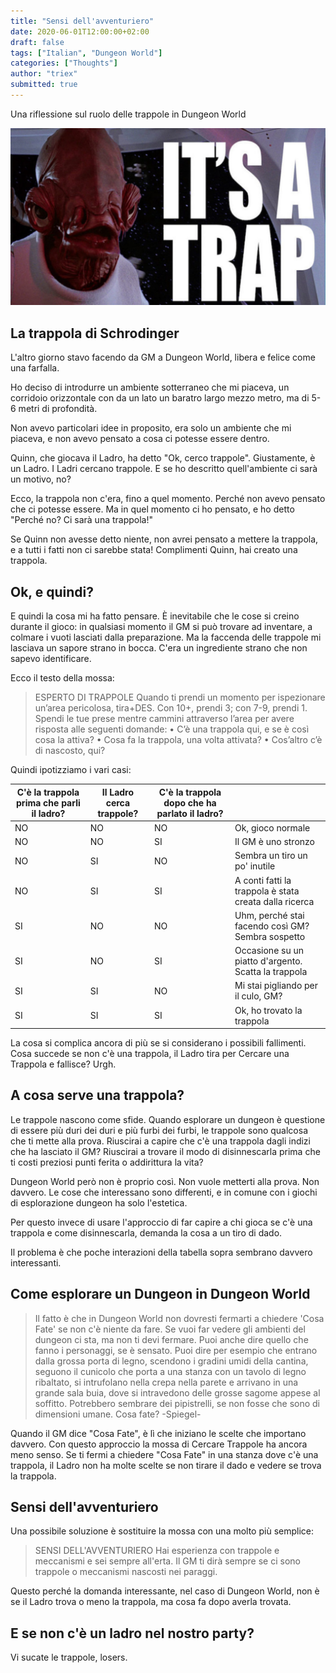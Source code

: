 ```yaml
---
title: "Sensi dell'avventuriero"
date: 2020-06-01T12:00:00+02:00
draft: false
tags: ["Italian", "Dungeon World"]
categories: ["Thoughts"]
author: "triex"
submitted: true 
---
```


Una riflessione sul ruolo delle trappole in Dungeon World

<!--more-->
![L'ammiraglio Ackbar di Star Wars che avvisa che c'è una trappola](itsatrap-2-1280x720.jpg "L'ammiraglio Ackbar di Star Wars che avvisa che c'è una trappola")


## La trappola di Schrodinger

L'altro giorno stavo facendo da GM a Dungeon World, libera e felice come una farfalla.

Ho deciso di introdurre un ambiente sotterraneo che mi piaceva, un corridoio orizzontale con da un lato un baratro largo mezzo metro, ma di 5-6 metri di profondità.

Non avevo particolari idee in proposito, era solo un ambiente che mi piaceva, e non avevo pensato a cosa ci potesse essere dentro.

Quinn, che giocava il Ladro, ha detto "Ok, cerco trappole". Giustamente, è un Ladro. I Ladri cercano trappole. E se ho descritto quell'ambiente ci sarà un motivo, no?

Ecco, la trappola non c'era, fino a quel momento. Perché non avevo pensato che ci potesse essere. Ma in quel momento ci ho pensato, e ho detto "Perché no? Ci sarà una trappola!"

Se Quinn non avesse detto niente, non avrei pensato a mettere la trappola, e a tutti i fatti non ci sarebbe stata! Complimenti Quinn, hai creato una trappola.

## Ok, e quindi?

E quindi la cosa mi ha fatto pensare. È inevitabile che le cose si creino durante il gioco: in qualsiasi momento il GM si può trovare ad inventare, a colmare i vuoti lasciati dalla preparazione. Ma la faccenda delle trappole mi lasciava un sapore strano in bocca. C'era un ingrediente strano che non sapevo identificare.

Ecco il testo della mossa:

> ESPERTO DI TRAPPOLE
> Quando ti prendi un momento per ispezionare un’area pericolosa,
> tira+DES. Con 10+, prendi 3; con 7-9, prendi 1.
> Spendi le tue prese mentre cammini attraverso l’area per avere risposta
> alle seguenti domande:
> • C’è una trappola qui, e se è così cosa la attiva?
> • Cosa fa la trappola, una volta attivata?
> • Cos’altro c’è di nascosto, qui?

Quindi ipotizziamo i vari casi:

| C'è la trappola prima che parli il ladro? | Il Ladro cerca trappole? | C'è la trappola dopo che ha parlato il ladro? |  |
|---|---|---|---|
| NO | NO | NO | Ok, gioco normale |
| NO | NO | SI | Il GM è uno stronzo |
| NO | SI | NO | Sembra un tiro un po' inutile |
| NO | SI | SI | A conti fatti la trappola è stata creata dalla ricerca |
| SI | NO | NO | Uhm, perché stai facendo così GM? Sembra sospetto |
| SI | NO | SI | Occasione su un piatto d'argento. Scatta la trappola |
| SI | SI | NO | Mi stai pigliando per il culo, GM? |
| SI | SI | SI | Ok, ho trovato la trappola |

La cosa si complica ancora di più se si considerano i possibili fallimenti. Cosa succede se non c'è una trappola, il Ladro tira per Cercare una Trappola e fallisce? Urgh.

## A cosa serve una trappola?

Le trappole nascono come sfide. Quando esplorare un dungeon è questione di essere più duri dei duri e più furbi dei furbi, le trappole sono qualcosa che ti mette alla prova. Riuscirai a capire che c'è una trappola dagli indizi che ha lasciato il GM? Riuscirai a trovare il modo di disinnescarla prima che ti costi preziosi punti ferita o addirittura la vita?

Dungeon World però non è proprio così. Non vuole metterti alla prova. Non davvero. Le cose che interessano sono differenti, e in comune con i giochi di esplorazione dungeon ha solo l'estetica.

Per questo invece di usare l'approccio di far capire a chi gioca se c'è una trappola e come disinnescarla, demanda la cosa a un tiro di dado. 

Il problema è che poche interazioni della tabella sopra sembrano davvero interessanti. 

## Come esplorare un Dungeon in Dungeon World

> Il fatto è che in Dungeon World non dovresti fermarti a chiedere 'Cosa Fate' se non c'è niente da fare. Se vuoi far vedere gli ambienti del dungeon ci sta, ma non ti devi fermare. Puoi anche dire quello che fanno i personaggi, se è sensato. Puoi dire per esempio che entrano dalla grossa porta di legno, scendono i gradini umidi della cantina, seguono il cunicolo che porta a una stanza con un tavolo di legno ribaltato, si intrufolano nella crepa nella parete e arrivano in una grande sala buia, dove si intravedono delle grosse sagome appese al soffitto. Potrebbero sembrare dei pipistrelli, se non fosse che sono di dimensioni umane. Cosa fate?
> -Spiegel-

Quando il GM dice "Cosa Fate", è lì che iniziano le scelte che importano davvero. Con questo approccio la mossa di Cercare Trappole ha ancora meno senso. Se ti fermi a chiedere "Cosa Fate" in una stanza dove c'è una trappola, il Ladro non ha molte scelte se non tirare il dado e vedere se trova la trappola.

## Sensi dell'avventuriero

Una possibile soluzione è sostituire la mossa con una molto più semplice:

> SENSI DELL'AVVENTURIERO
> Hai esperienza con trappole e meccanismi e sei sempre all'erta. Il GM ti dirà sempre se ci sono trappole o meccanismi nascosti nei paraggi.

Questo perché la domanda interessante, nel caso di Dungeon World, non è se il Ladro trova o meno la trappola, ma cosa fa dopo averla trovata.

## E se non c'è un ladro nel nostro party?

Vi sucate le trappole, losers.
